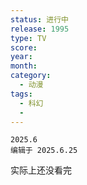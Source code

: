 ```yaml
---
status: 进行中
release: 1995
type: TV
score:
year:
month:
category:
  - 动漫
tags:
  - 科幻
  - 
---
```

	2025.6
	编辑于 2025.6.25

实际上还没看完